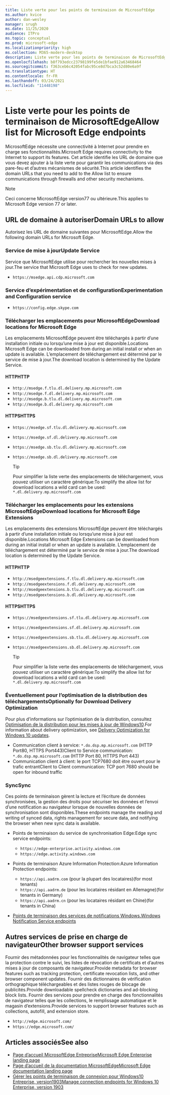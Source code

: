 ```yaml
---
title: Liste verte pour les points de terminaison de MicrosoftEdge
ms.author: kvice
author: dan-wesley
manager: srugh
ms.date: 11/25/2020
audience: ITPro
ms.topic: conceptual
ms.prod: microsoft-edge
ms.localizationpriority: high
ms.collection: M365-modern-desktop
description: Liste verte pour les points de terminaison de MicrosoftEdge
ms.openlocfilehash: b8f793edcc23798199fe5de1bfae912a63468464
ms.sourcegitcommit: f363ceb6c42054fabc95ce8d7bca3c52d80e6a9f
ms.translationtype: HT
ms.contentlocale: fr-FR
ms.lasthandoff: 03/24/2021
ms.locfileid: "11448198"
---
```

# <a name="allow-list-for-microsoft-edge-endpoints"></a><span data-ttu-id="69475-103">Liste verte pour les points de terminaison de MicrosoftEdge</span><span class="sxs-lookup"><span data-stu-id="69475-103">Allow list for Microsoft Edge endpoints</span></span>

<span data-ttu-id="69475-104">MicrosoftEdge nécessite une connectivité à Internet pour prendre en charge ses fonctionnalités.</span><span class="sxs-lookup"><span data-stu-id="69475-104">Microsoft Edge requires connectivity to the Internet to support its features.</span></span> <span data-ttu-id="69475-105">Cet article identifie les URL de domaine que vous devez ajouter à la liste verte pour garantir les communications via des pare-feu et d’autres mécanismes de sécurité.</span><span class="sxs-lookup"><span data-stu-id="69475-105">This article identifies the domain URLs that you need to add to the Allow list to ensure communications through firewalls and other security mechanisms.</span></span>

> [!NOTE]
> <span data-ttu-id="69475-106">Ceci concerne MicrosoftEdge version77 ou ultérieure.</span><span class="sxs-lookup"><span data-stu-id="69475-106">This applies  to Microsoft Edge version 77 or later.</span></span>

## <a name="domain-urls-to-allow"></a><span data-ttu-id="69475-107">URL de domaine à autoriser</span><span class="sxs-lookup"><span data-stu-id="69475-107">Domain URLs to allow</span></span>

<span data-ttu-id="69475-108">Autorisez les URL de domaine suivantes pour MicrosoftEdge.</span><span class="sxs-lookup"><span data-stu-id="69475-108">Allow the following domain URLs for Microsoft Edge.</span></span>

### <a name="update-service"></a><span data-ttu-id="69475-109">Service de mise à jour</span><span class="sxs-lookup"><span data-stu-id="69475-109">Update Service</span></span>

<span data-ttu-id="69475-110">Service que MicrosoftEdge utilise pour rechercher les nouvelles mises à jour.</span><span class="sxs-lookup"><span data-stu-id="69475-110">The service that Microsoft Edge uses to check for new updates.</span></span>

- `https://msedge.api.cdp.microsoft.com`

### <a name="experimentation-and-configuration-service"></a><span data-ttu-id="69475-111">Service d’expérimentation et de configuration</span><span class="sxs-lookup"><span data-stu-id="69475-111">Experimentation and Configuration service</span></span>

- `https://config.edge.skype.com`

### <a name="download-locations-for-microsoft-edge"></a><span data-ttu-id="69475-112">Télécharger les emplacements pour MicrosoftEdge</span><span class="sxs-lookup"><span data-stu-id="69475-112">Download locations for Microsoft Edge</span></span>

<span data-ttu-id="69475-113">Les emplacements MicrosoftEdge peuvent être téléchargés à partir d’une installation initiale ou lorsqu’une mise à jour est disponible.</span><span class="sxs-lookup"><span data-stu-id="69475-113">Locations Microsoft Edge can be downloaded from during an initial install or when an update is available.</span></span> <span data-ttu-id="69475-114">L’emplacement de téléchargement est déterminé par le service de mise à jour.</span><span class="sxs-lookup"><span data-stu-id="69475-114">The download location is determined by the Update Service.</span></span>

#### <a name="http"></a><span data-ttu-id="69475-115">HTTP</span><span class="sxs-lookup"><span data-stu-id="69475-115">HTTP</span></span>

- `http://msedge.f.tlu.dl.delivery.mp.microsoft.com`
- `http://msedge.f.dl.delivery.mp.microsoft.com`
- `http://msedge.b.tlu.dl.delivery.mp.microsoft.com`
- `http://msedge.b.dl.delivery.mp.microsoft.com`

#### <a name="https"></a><span data-ttu-id="69475-116">HTTPS</span><span class="sxs-lookup"><span data-stu-id="69475-116">HTTPS</span></span>

- `https://msedge.sf.tlu.dl.delivery.mp.microsoft.com`
- `https://msedge.sf.dl.delivery.mp.microsoft.com`
- `https://msedge.sb.tlu.dl.delivery.mp.microsoft.com`
- `https://msedge.sb.dl.delivery.mp.microsoft.com`

  > [!TIP]
  > <span data-ttu-id="69475-117">Pour simplifier la liste verte des emplacements de téléchargement, vous pouvez utiliser un caractère générique:</span><span class="sxs-lookup"><span data-stu-id="69475-117">To simplify the allow list for download locations a wild card can be used:</span></span> `*.dl.delivery.mp.microsoft.com`

### <a name="download-locations-for-microsoft-edge-extensions"></a><span data-ttu-id="69475-118">Télécharger les emplacements pour les extensions MicrosoftEdge</span><span class="sxs-lookup"><span data-stu-id="69475-118">Download locations for Microsoft Edge Extensions</span></span>

<span data-ttu-id="69475-119">Les emplacements des extensions MicrosoftEdge peuvent être téléchargés à partir d’une installation initiale ou lorsqu’une mise à jour est disponible.</span><span class="sxs-lookup"><span data-stu-id="69475-119">Locations Microsoft Edge Extensions can be downloaded from during an initial install or when an update is available.</span></span> <span data-ttu-id="69475-120">L’emplacement de téléchargement est déterminé par le service de mise à jour.</span><span class="sxs-lookup"><span data-stu-id="69475-120">The download location is determined by the Update Service.</span></span>

#### <a name="http"></a><span data-ttu-id="69475-121">HTTP</span><span class="sxs-lookup"><span data-stu-id="69475-121">HTTP</span></span>

- `http://msedgeextensions.f.tlu.dl.delivery.mp.microsoft.com`
- `http://msedgeextensions.f.dl.delivery.mp.microsoft.com`
- `http://msedgeextensions.b.tlu.dl.delivery.mp.microsoft.com`
- `http://msedgeextensions.b.dl.delivery.mp.microsoft.com`

#### <a name="https"></a><span data-ttu-id="69475-122">HTTPS</span><span class="sxs-lookup"><span data-stu-id="69475-122">HTTPS</span></span>

- `https://msedgeextensions.sf.tlu.dl.delivery.mp.microsoft.com`
- `https://msedgeextensions.sf.dl.delivery.mp.microsoft.com`
- `https://msedgeextensions.sb.tlu.dl.delivery.mp.microsoft.com`
- `https://msedgeextensions.sb.dl.delivery.mp.microsoft.com`

  > [!TIP]
  > <span data-ttu-id="69475-123">Pour simplifier la liste verte des emplacements de téléchargement, vous pouvez utiliser un caractère générique:</span><span class="sxs-lookup"><span data-stu-id="69475-123">To simplify the allow list for download locations a wild card can be used:</span></span> `*.dl.delivery.mp.microsoft.com`

### <a name="optionally-for-download-delivery-optimization"></a><span data-ttu-id="69475-124">Éventuellement pour l’optimisation de la distribution des téléchargements</span><span class="sxs-lookup"><span data-stu-id="69475-124">Optionally for Download Delivery Optimization</span></span>

<span data-ttu-id="69475-125">Pour plus d’informations sur l’optimisation de la distribution, consultez [Optimisation de la distribution pour les mises à jour de Windows10](/windows/deployment/update/waas-delivery-optimization).</span><span class="sxs-lookup"><span data-stu-id="69475-125">For information about delivery optimization, see [Delivery Optimization for Windows 10 updates](/windows/deployment/update/waas-delivery-optimization).</span></span>

- <span data-ttu-id="69475-126">Communication client à service: `*.do.dsp.mp.microsoft.com` (HTTP Port80, HTTPS Port443)</span><span class="sxs-lookup"><span data-stu-id="69475-126">Client to Service communication: `*.do.dsp.mp.microsoft.com` (HTTP Port 80, HTTPS Port 443)</span></span>
- <span data-ttu-id="69475-127">Communication client à client: le port TCP7680 doit être ouvert pour le trafic entrant</span><span class="sxs-lookup"><span data-stu-id="69475-127">Client to Client communication: TCP port 7680 should be open for inbound traffic</span></span>

### <a name="sync"></a><span data-ttu-id="69475-128">Sync</span><span class="sxs-lookup"><span data-stu-id="69475-128">Sync</span></span>

<span data-ttu-id="69475-129">Ces points de terminaison gèrent la lecture et l’écriture de données synchronisées, la gestion des droits pour sécuriser les données et l’envoi d’une notification au navigateur lorsque de nouvelles données de synchronisation sont disponibles.</span><span class="sxs-lookup"><span data-stu-id="69475-129">These endpoints manage the reading and writing of synced data, rights management for secure data, and notifying the browser when new sync data is available.</span></span>

- <span data-ttu-id="69475-130">Points de terminaison du service de synchronisation Edge:</span><span class="sxs-lookup"><span data-stu-id="69475-130">Edge sync service endpoints:</span></span>

  - `https://edge-enterprise.activity.windows.com`
  - `https://edge.activity.windows.com`

- <span data-ttu-id="69475-131">Points de terminaison Azure Information Protection:</span><span class="sxs-lookup"><span data-stu-id="69475-131">Azure Information Protection endpoints:</span></span>

  - `https://api.aadrm.com` <span data-ttu-id="69475-132">(pour la plupart des locataires)</span><span class="sxs-lookup"><span data-stu-id="69475-132">(for most tenants)</span></span>
  - `https://api.aadrm.de` <span data-ttu-id="69475-133">(pour les locataires résidant en Allemagne)</span><span class="sxs-lookup"><span data-stu-id="69475-133">(for tenants in Germany)</span></span>
  - `https://api.aadrm.cn` <span data-ttu-id="69475-134">(pour les locataires résidant en Chine)</span><span class="sxs-lookup"><span data-stu-id="69475-134">(for tenants in China)</span></span>

- [<span data-ttu-id="69475-135">Points de terminaison des services de notifications Windows.</span><span class="sxs-lookup"><span data-stu-id="69475-135">Windows Notification Service endpoints</span></span>](/windows/uwp/design/shell/tiles-and-notifications/firewall-allowlist-config)

## <a name="other-browser-support-services"></a><span data-ttu-id="69475-136">Autres services de prise en charge de navigateur</span><span class="sxs-lookup"><span data-stu-id="69475-136">Other browser support services</span></span>

<span data-ttu-id="69475-137">Fournir des métadonnées pour les fonctionnalités de navigateur telles que la protection contre le suivi, les listes de révocation de certificats et d’autres mises à jour de composants de navigateur.</span><span class="sxs-lookup"><span data-stu-id="69475-137">Provide metadata for browser features such as tracking protection, certificate revocation lists, and other browser component updates.</span></span> <span data-ttu-id="69475-138">Fournir des dictionnaires de vérification orthographique téléchargeables et des listes rouges de blocage de publicités.</span><span class="sxs-lookup"><span data-stu-id="69475-138">Provide downloadable spellcheck dictionaries and ad-blocking block lists.</span></span> <span data-ttu-id="69475-139">Fournir des services pour prendre en charge des fonctionnalités de navigateur telles que les collections, le remplissage automatique et le magasin d’extensions.</span><span class="sxs-lookup"><span data-stu-id="69475-139">Provide services to support browser features such as collections, autofill, and extension store.</span></span>

- `http://edge.microsoft.com/`
- `https://edge.microsoft.com/`

## <a name="see-also"></a><span data-ttu-id="69475-140">Articles associés</span><span class="sxs-lookup"><span data-stu-id="69475-140">See also</span></span>

- [<span data-ttu-id="69475-141">Page d’accueil MicrosoftEdge Entreprise</span><span class="sxs-lookup"><span data-stu-id="69475-141">Microsoft Edge Enterprise landing page</span></span>](https://aka.ms/EdgeEnterprise)
- [<span data-ttu-id="69475-142">Page d’accueil de la documentation MicrosoftEdge</span><span class="sxs-lookup"><span data-stu-id="69475-142">Microsoft Edge documentation landing page</span></span>](./index.yml)
- [<span data-ttu-id="69475-143">Gérer les points de terminaison de connexion pour Windows10 Entreprise, version1903</span><span class="sxs-lookup"><span data-stu-id="69475-143">Manage connection endpoints for Windows 10 Enterprise, version 1903</span></span>](/windows/privacy/manage-windows-1903-endpoints)